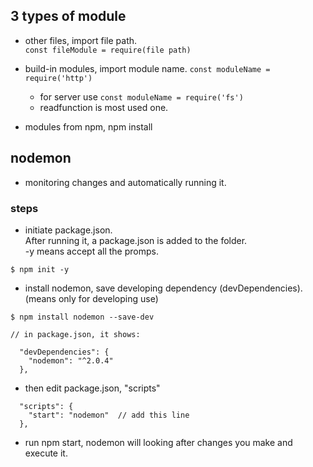 ## 3 types of module

- other files, import file path.  
```const fileModule = require(file path)```

- build-in modules, import module name. 
```const moduleName = require('http')```
  - for server use
```const moduleName = require('fs')```
  - readfunction is most used one.

- modules from npm, npm install


## nodemon
- monitoring changes and automatically running it.

### steps
- initiate package.json.    
After running it, a package.json is added to the folder.   
-y means accept all the promps.
```
$ npm init -y
```
- install nodemon, save developing dependency (devDependencies). (means only for developing use)
```
$ npm install nodemon --save-dev
```
```
// in package.json, it shows:

  "devDependencies": {
    "nodemon": "^2.0.4"
  },
```
- then edit package.json, "scripts"
```
  "scripts": {
    "start": "nodemon"  // add this line
  },
```
- run npm start, nodemon will looking after changes you make and execute it.

